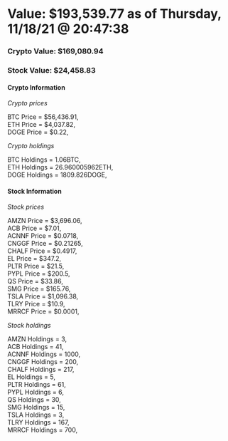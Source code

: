 # Value: $193,539.77 as of Thursday, 11/18/21 @ 20:47:38 

### Crypto Value: $169,080.94

### Stock Value: $24,458.83

#### Crypto Information 
*Crypto prices* 

BTC Price = $56,436.91,  
ETH Price = $4,037.82,  
DOGE Price = $0.22,  


*Crypto holdings* 

BTC Holdings = 1.06BTC,  
ETH Holdings = 26.960005962ETH,  
DOGE Holdings = 1809.826DOGE,  


#### Stock Information 

*Stock prices* 

AMZN Price = $3,696.06,  
ACB Price = $7.01,  
ACNNF Price = $0.0718,  
CNGGF Price = $0.21265,  
CHALF Price = $0.4917,  
EL Price = $347.2,  
PLTR Price = $21.5,  
PYPL Price = $200.5,  
QS Price = $33.86,  
SMG Price = $165.76,  
TSLA Price = $1,096.38,  
TLRY Price = $10.9,  
MRRCF Price = $0.0001,  


*Stock holdings* 

AMZN Holdings = 3,  
ACB Holdings = 41,  
ACNNF Holdings = 1000,  
CNGGF Holdings = 200,  
CHALF Holdings = 217,  
EL Holdings = 5,  
PLTR Holdings = 61,  
PYPL Holdings = 6,  
QS Holdings = 30,  
SMG Holdings = 15,  
TSLA Holdings = 3,  
TLRY Holdings = 167,  
MRRCF Holdings = 700,  


